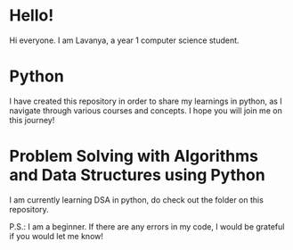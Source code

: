 # Hello!
Hi everyone. I am Lavanya, a year 1 computer science student. 

# Python
I have created this repository in order to share my learnings in python, as I navigate through various courses and concepts.
I hope you will join me on this journey!

# Problem Solving with Algorithms and Data Structures using Python
I am currently learning DSA in python, do check out the folder on this repository.

P.S.: I am a beginner. If there are any errors in my code, I would be grateful if you would let me know!


